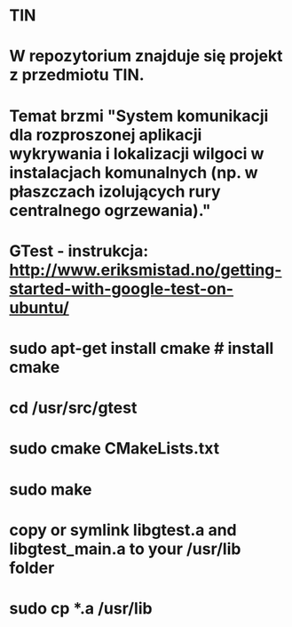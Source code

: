 # TIN

# W repozytorium znajduje się projekt z przedmiotu TIN. 

# Temat brzmi "System komunikacji dla rozproszonej aplikacji wykrywania i lokalizacji wilgoci w instalacjach komunalnych (np. w płaszczach izolujących rury centralnego ogrzewania)."

# GTest - instrukcja: http://www.eriksmistad.no/getting-started-with-google-test-on-ubuntu/
# sudo apt-get install cmake # install cmake
# cd /usr/src/gtest
# sudo cmake CMakeLists.txt
# sudo make
# copy or symlink libgtest.a and libgtest_main.a to your /usr/lib folder
# sudo cp *.a /usr/lib